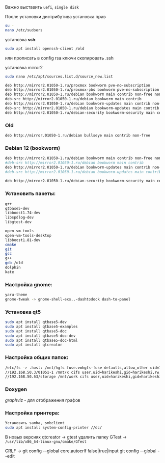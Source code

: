 Важно выставить `uefi`, `single disk`

После установки дистрибутива
установка прав
```sh
su -
nano /etc/sudoers
```

установка **ssh**
```sh
sudo apt install openssh-client /old
```
или прописать в config rsa ключи скопировать .ssh

установка mirror2
```sh
sudo nano /etc/apt/sources.list.d/source_new.list
```
```sh
deb http://mirror2.01050-1.ru/proxmox bookworm pve-no-subscription
deb http://mirror2.01050-1.ru/proxmox-pbs bookworm pve-no-subscription
deb http://mirror2.01050-1.ru/debian bookworm main contrib non-free non-free-firmware
deb-src http://mirror2.01050-1.ru/debian bookworm main contrib
deb http://mirror2.01050-1.ru/debian bookworm-updates main contrib non-free non-free-firmware
deb-src http://mirror2.01050-1.ru/debian bookworm-updates main contrib 
deb http://mirror2.01050-1.ru/debian-security bookworm-security main contrib non-free non-free-firmware
```
### Old
```sh
deb http://mirror.01050-1.ru/debian bullseye main contrib non-free
```
### Debian 12 (bookworm)
```sh
deb http://mirror2.01050-1.ru/debian bookworm main contrib non-free non-free-firmware
#deb-src http://mirror2.01050-1.ru/debian bookworm main contrib
deb http://mirror2.01050-1.ru/debian bookworm-updates main contrib non-free non-free-firmware
#deb-src http://mirror2.01050-1.ru/debian bookworm-updates main contrib
 
deb http://mirror2.01050-1.ru/debian-security bookworm-security main contrib non-free non-free-firmware
```
### Установить пакеты:
```sh
g++
qtbase5-dev
libboost1.74-dev
libspdlog-dev
libgtest-dev
```
```sh
open-vm-tools
open-vm-tools-desktop
libboost1.81-dev
cmake
git
gcc
g++
gdb /old
dolphin
kate
```
### Настройка gnome:
```sh
yaru-theme
gnome-tweak -> gnome-shell-exs..-dashtodock dash-to-panel
```
### Установка **qt5**
```sh
sudo apt install qtbase5-dev
sudo apt install qtbase5-examples
sudo apt install qtbase5-doc
sudo apt install qtbase5-doc-dev
sudo apt install qtbase5-doc-html
sudo apt install qtcreator
```
### Настройка общих папок:
```sh
/etc/fs -> .host: /mnt/hgfs fuse.vmhgfs-fuse defaults,allow_other uid=1000 0 0
//192.168.50.3/01051-1 /mnt/x cifs user,uid=harikeshi,gid=harikeshi,rw,suid,username=shchegolikhinsn,pass= 0 0
//192.168.50.63/storage /mnt/work cifs user,uid=harikeshi,gid=harikeshi,rw,suid,username=storage,pass= 0 0
```

### Doxygen
*graphviz* - для отображения графов

### Настройка принтера:
```sh
Установить samba, smbclient 
sudo apt install system-config-printer //dc/
```
В новых версиях qtcreator -> gtest
удалить папку GTest -> `/usr/lib/x86_64-linux-gnu/cmake/GTest`

CRLF -> git config --global core.autocrlf false|true|input
	git config --global --edit 





